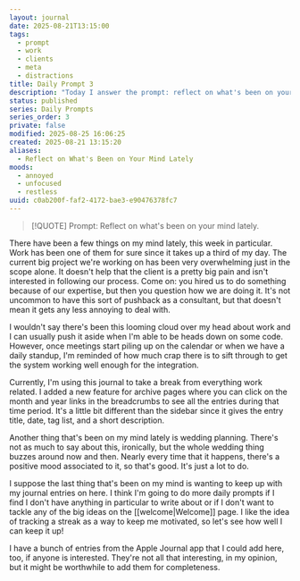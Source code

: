 ```yaml
---
layout: journal
date: 2025-08-21T13:15:00
tags:
  - prompt
  - work
  - clients
  - meta
  - distractions
title: Daily Prompt 3
description: "Today I answer the prompt: reflect on what's been on your mind lately."
status: published
series: Daily Prompts
series_order: 3
private: false
modified: 2025-08-25 16:06:25
created: 2025-08-21 13:15:20
aliases:
  - Reflect on What's Been on Your Mind Lately
moods:
  - annoyed
  - unfocused
  - restless
uuid: c0ab200f-faf2-4172-bae3-e90476378fc7
---
```


> [!QUOTE] Prompt: Reflect on what's been on your mind lately.

There have been a few things on my mind lately, this week in particular.  Work has been one of them for sure since it takes up a third of my day.  The current big project we're working on has been very overwhelming just in the scope alone.  It doesn't help that the client is a pretty big pain and isn't interested in following our process.  Come on: you hired us to do something because of our expertise, but then you question how we are doing it.  It's not uncommon to have this sort of pushback as a consultant, but that doesn't mean it gets any less annoying to deal with.

I wouldn't say there's been this looming cloud over my head about work and I can usually push it aside when I'm able to be heads down on some code.  However, once meetings start piling up on the calendar or when we have a daily standup, I'm reminded of how much crap there is to sift through to get the system working well enough for the integration.

Currently, I'm using this journal to take a break from everything work related.  I added a new feature for archive pages where you can click on the month and year links in the breadcrumbs to see all the entries during that time period.  It's a little bit different than the sidebar since it gives the entry title, date, tag list, and a short description.

Another thing that's been on my mind lately is wedding planning.  There's not as much to say about this, ironically, but the whole wedding thing buzzes around now and then.  Nearly every time that it happens, there's a positive mood associated to it, so that's good.  It's just a lot to do.

I suppose the last thing that's been on my mind is wanting to keep up with my journal entries on here.  I think I'm going to do more daily prompts if I find I don't have anything in particular to write about or if I don't want to tackle any of the big ideas on the [[welcome|Welcome]] page.  I like the idea of tracking a streak as a way to keep me motivated, so let's see how well I can keep it up!

I have a bunch of entries from the Apple Journal app that I could add here, too, if anyone is interested.  They're not all that interesting, in my opinion, but it might be worthwhile to add them for completeness.